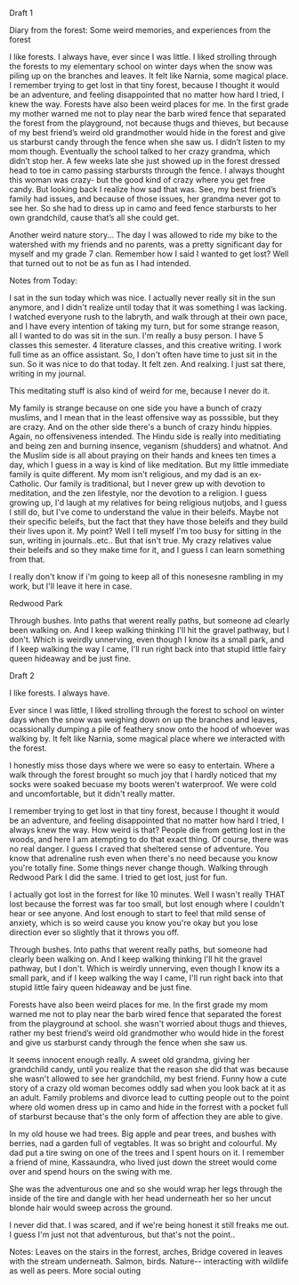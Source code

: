 Draft 1 

Diary from the forest: Some weird memories, and experiences from the forest

I like forests. I always have, ever since I was little. I liked strolling through the forests to my elementary school on winter days when the snow was piling up on the branches and leaves. It felt like Narnia, some magical place. 
I remember trying to get lost in that tiny forest, because I thought it would be an adventure, and feeling disappointed that no matter how hard I tried, I knew the way. 
Forests have also been weird places for me. In the first grade my mother warned me not to play near the barb wired fence that separated the forest from the playground, not because thugs and thieves, but because of my best friend’s weird old grandmother would hide in the forest and give us starburst candy through the fence when she saw us. 
I didn’t listen to my mom though. Eventually the school talked to her crazy grandma, which didn’t stop her. A few weeks late she just showed up in the forest dressed head to toe in camo passing starbursts through the fence.
I always thought this woman was crazy- but the good kind of crazy where you get free candy.
But looking back I realize how sad that was. See, my best friend’s family had issues, and because of those issues, her grandma never got to see her. So she had to dress up in camo and feed fence starbursts to her own grandchild, cause that’s all she could get.

Another weird nature story...
The day I was allowed to ride my bike to the watershed with my friends and no parents, was a pretty significant day for myself and my grade 7 clan. Remember how I said I wanted to get lost? Well that turned out to not be as fun as I had intended. 

Notes from Today:

I sat in the sun today which was nice. I actually never really sit in the sun anymore, and I didn't realize until today that it was something I was lacking. I watched everyone rush to the labryth, and walk through at their own pace, and I have every intention of taking my turn, but for some strange reason, all I wanted to do was sit in the sun.
I'm really a busy person. 
I have 5 classes this semester. 4 literature classes, and this creative writing. I work full time as an office assistant. So, I don't often have time to just sit in the sun. So it was nice to do that today. 
It felt zen. And realxing. I just sat there, writing in my journal.

This meditating stuff is also kind of weird for me, because I never do it. 

My family is strange because on one side you have a bunch of crazy muslims, and I mean that in the least offensive way as posssible, but they are crazy. And on the other side there's a bunch of crazy hindu hippies. Again, no offensiveness intended. The Hindu side is really into meditiating and being zen and burning insence, veganism (shudders) and whatnot. And the Muslim side is all about praying on their hands and knees ten times a day, which I guess in a way is kind of like meditation. But my little immediate family is quite different. My mom isn't religious, and my dad is an ex-Catholic. Our family is traditional, but I never grew up with devotion to meditation, and the zen lifestyle, nor the devotion to a religion. I guess growing up, I'd laugh at my relatives for being religious nutjobs, and I guess I still do, but I've come to understand the value in their beleifs. Maybe not their specific beleifs, but the fact that they have those beleifs and they build their lives upon it.
My point? Well I tell myself I'm too busy for sitting in the sun, writing in journals..etc.. But that isn't true. 
My crazy relatives value their beleifs and so they make time for it, and I guess I can learn something from that.

I really don't know if i'm going to keep all of this nonesesne rambling in my work, but I'll leave it here in case.

Redwood Park


Through bushes. Into paths that werent really paths, but someone ad clearly been walking on. And I keep walking thinking I'll hit the gravel pathway, but I don't. Which is weirdly unnerving, even though I know its a small park, and if I keep walking the way I came, I'll run right back into that stupid little fairy queen hideaway and be just fine. 

Draft 2

I like forests. I always have. 

Ever since I was little, I liked strolling through the forest to school on winter days when the snow was weighing down on up the branches and leaves, ocassionally dumping a pile of feathery snow onto the hood of whoever was walking by. It felt like Narnia, some magical place where we interacted with the forest. 

I honestly miss those days where we were so easy to entertain. Where a walk through the forest brought so much joy that I hardly noticed that my socks were soaked becuase my boots weren't waterproof. We were cold and uncomfortable, but it didn't really matter.

I remember trying to get lost in that tiny forest, because I thought it would be an adventure, and feeling disappointed that no matter how hard I tried, I always knew the way. How weird is that? People die from getting lost in the woods, and here I am atempting to do that exact thing. Of course, there was no real danger. I guess I craved that sheltered sense of adventure. You know that adrenaline rush even when there's no need because you know you're totally fine.
Some things never change though. Walking through Redwood Park I did the same. I tried to get lost, just for fun. 

I actually got lost in the forrest for like 10 minutes. Well I wasn't really THAT lost because the forrest was far too small, but lost enough where I couldn't hear or see anyone. And lost enough to start to feel that mild sense of anxiety, which is so weird cause you know you're okay but you lose direction ever so slightly that it throws you off.

Through bushes. Into paths that werent really paths, but someone had clearly been walking on. And I keep walking thinking I'll hit the gravel pathway, but I don't. Which is weirdly unnerving, even though I know its a small park, and if I keep walking the way I came, I'll run right back into that stupid little fairy queen hideaway and be just fine. 

Forests have also been weird places for me. In the first grade my mom warned me not to play near the barb wired fence that separated the forest from the playground at school. she wasn't worried about thugs and thieves, rather my best friend’s weird old grandmother who would hide in the forest and give us starburst candy through the fence when she saw us. 

It seems innocent enough really. A sweet old grandma, giving her grandchild candy, until you realize that the reason she did that was because she wasn't allowed to see her grandchild, my best friend. Funny how a cute story of a crazy old woman becomes oddly sad when you look back at it as an adult. Family problems and divorce lead to cutting people out to the point where old women dress up in camo and hide in the forrest with a pocket full of starburst because that's the only form of affection they are able to give. 

In my old house we had trees. Big apple and pear trees, and bushes with berries, nad a garden full of vegtables. It was so bright and colourful. My dad put a tire swing on one of the trees and I spent hours on it. I remember a friend of mine, Kassaundra, who lived just down the street would come over and spend hours on the swing with me.

She was the adventurous one and so she would wrap her legs through the inside of the tire and dangle with her head underneath her so her uncut blonde hair would sweep across the ground.

I never did that. I was scared, and if we're being honest it still freaks me out. I guess I'm just not that adventurous, but that's not the point.. 


Notes: Leaves on the stairs in the forrest, arches, Bridge covered in leaves with the stream underneath. Salmon, birds. Nature-- interacting with wildlife as well as peers. More social outing





